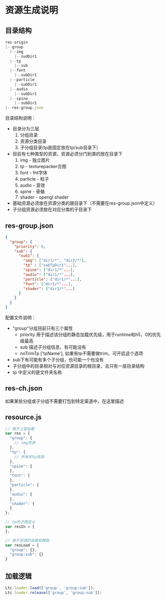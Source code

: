 # 资源生成说明

## 目录结构
```js
res-origin
|--group
  |--img
    |--sudDir1
  |--tp
    |--sub
  |--font
    |--subDir1
  |--particle
    |--subDir1
  |--audio
    |--subDir1
  |--spine
    |--subDir1
|--res-group.json
```
目录结构说明：
* 目录分为三层
  1. 分组目录
  2. 资源分类目录
  3. 子分组目录(tp是固定放在tp/sub目录下）
* 目前有七种类型的资源，资源必须分门别类的放在目录下
  1. img - 独立图片
  2. tp - texturepacker合图
  3. font - fnt字体
  4. particle - 粒子
  5. audio - 音效
  6. spine - 骨骼
  7. shader - opengl shader
* 基础资源必须放在资源分类的跟目录下（不需要在res-group.json中定义）
* 子分组资源必须放在对应分类的子目录下

## res-group.json
```json
{
  "group": {
    "priority": 0,
    "sub": {
      "sub1": {
        "img": ["dir1/*", "dir2/*"],
        "tp" : ["subTpDir1"...],
        "spine": ["dir1/*"...],
        "audio": ["dir1/*"...],
        "particle": ["dir1/*"...],
        "font": ["dir1/*"...],
        "shader": ["dir1/*"...]
      }
    }
  }
}
```
配置文件说明：
* "group"分组目前只有三个属性
  * priority 用于描述该分组的静态加载优先级，用于runtime和h5，0的优先级最高
  * sub 描述子分组信息，有可能没有
  * noTrimTp ['tpName'], 如果有tp不需要做trim，可开启这个选项
* sub下有可能有多个子分组，也可能一个也没有
* 子分组中的目录相对与对应资源目录的根目录，且只有一层目录结构
* tp 中定义的是文件夹名称

## res-ch.json
如果某些分组或子分组不需要打包到特定渠道中，在这里描述

## resource.js
```js
// 用于上层加载
var res = {
  "group": {
    // img资源
  },
  "tp": {
    // 所有的tp资源
  },
  "spine": {
  },
  "font": {
  },
  "particle": {
  },
  "audio": {
  },
  "shader": {
  }
};

// tp的子图定义
var resIn = {
};

// 用于资源的加载和释放
var resLoad = {
  "group": {},
  "group:sub": {}
}
```

## 加载逻辑
```js
Ltc.loader.load(['group', 'group:sub']);
Ltc.loader.release(['group', 'group:sub']);
```